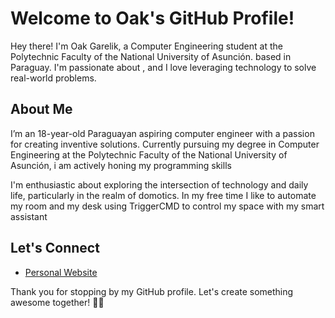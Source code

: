 # Welcome to Oak's GitHub Profile!

Hey there! I'm Oak Garelik, a Computer Engineering student at the Polytechnic Faculty of the National University of Asunción. based in Paraguay. I'm passionate about , and I love leveraging technology to solve real-world problems.

## About Me
I’m an 18-year-old Paraguayan aspiring computer engineer with a passion for creating inventive solutions. Currently pursuing my degree in Computer Engineering at the Polytechnic Faculty of the National University of Asunción, i am actively honing my programming skills

I'm enthusiastic about exploring the intersection of technology and daily life, particularly in the realm of domotics. In my free time I like to automate my room and my desk using TriggerCMD to control my space with my smart assistant

## Let's Connect

- [Personal Website](https://oakgarelik.github.io/)

Thank you for stopping by my GitHub profile. Let's create something awesome together! 🚀✨


<!--
**oakgarelik/oakgarelik** is a ✨ _special_ ✨ repository because its `README.md` (this file) appears on your GitHub profile.

Here are some ideas to get you started:

- 🔭 I’m currently working on ...
- 🌱 I’m currently learning ...
- 👯 I’m looking to collaborate on ...
- 🤔 I’m looking for help with ...
- 💬 Ask me about ...
- 📫 How to reach me: ...
- 😄 Pronouns: ...
- ⚡ Fun fact: ...
-->
